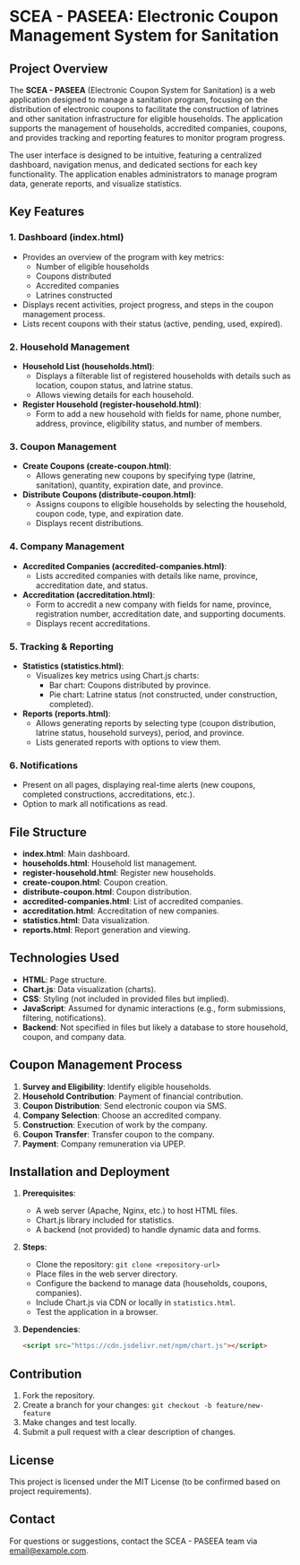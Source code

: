 # SCEA - PASEEA: Electronic Coupon Management System for Sanitation

## Project Overview

The **SCEA - PASEEA** (Electronic Coupon System for Sanitation) is a web application designed to manage a sanitation program, focusing on the distribution of electronic coupons to facilitate the construction of latrines and other sanitation infrastructure for eligible households. The application supports the management of households, accredited companies, coupons, and provides tracking and reporting features to monitor program progress.

The user interface is designed to be intuitive, featuring a centralized dashboard, navigation menus, and dedicated sections for each key functionality. The application enables administrators to manage program data, generate reports, and visualize statistics.

## Key Features

### 1. **Dashboard (index.html)**
- Provides an overview of the program with key metrics:
  - Number of eligible households
  - Coupons distributed
  - Accredited companies
  - Latrines constructed
- Displays recent activities, project progress, and steps in the coupon management process.
- Lists recent coupons with their status (active, pending, used, expired).

### 2. **Household Management**
- **Household List (households.html)**:
  - Displays a filterable list of registered households with details such as location, coupon status, and latrine status.
  - Allows viewing details for each household.
- **Register Household (register-household.html)**:
  - Form to add a new household with fields for name, phone number, address, province, eligibility status, and number of members.

### 3. **Coupon Management**
- **Create Coupons (create-coupon.html)**:
  - Allows generating new coupons by specifying type (latrine, sanitation), quantity, expiration date, and province.
- **Distribute Coupons (distribute-coupon.html)**:
  - Assigns coupons to eligible households by selecting the household, coupon code, type, and expiration date.
  - Displays recent distributions.

### 4. **Company Management**
- **Accredited Companies (accredited-companies.html)**:
  - Lists accredited companies with details like name, province, accreditation date, and status.
- **Accreditation (accreditation.html)**:
  - Form to accredit a new company with fields for name, province, registration number, accreditation date, and supporting documents.
  - Displays recent accreditations.

### 5. **Tracking & Reporting**
- **Statistics (statistics.html)**:
  - Visualizes key metrics using Chart.js charts:
    - Bar chart: Coupons distributed by province.
    - Pie chart: Latrine status (not constructed, under construction, completed).
- **Reports (reports.html)**:
  - Allows generating reports by selecting type (coupon distribution, latrine status, household surveys), period, and province.
  - Lists generated reports with options to view them.

### 6. **Notifications**
- Present on all pages, displaying real-time alerts (new coupons, completed constructions, accreditations, etc.).
- Option to mark all notifications as read.

## File Structure

- **index.html**: Main dashboard.
- **households.html**: Household list management.
- **register-household.html**: Register new households.
- **create-coupon.html**: Coupon creation.
- **distribute-coupon.html**: Coupon distribution.
- **accredited-companies.html**: List of accredited companies.
- **accreditation.html**: Accreditation of new companies.
- **statistics.html**: Data visualization.
- **reports.html**: Report generation and viewing.

## Technologies Used

- **HTML**: Page structure.
- **Chart.js**: Data visualization (charts).
- **CSS**: Styling (not included in provided files but implied).
- **JavaScript**: Assumed for dynamic interactions (e.g., form submissions, filtering, notifications).
- **Backend**: Not specified in files but likely a database to store household, coupon, and company data.

## Coupon Management Process

1. **Survey and Eligibility**: Identify eligible households.
2. **Household Contribution**: Payment of financial contribution.
3. **Coupon Distribution**: Send electronic coupon via SMS.
4. **Company Selection**: Choose an accredited company.
5. **Construction**: Execution of work by the company.
6. **Coupon Transfer**: Transfer coupon to the company.
7. **Payment**: Company remuneration via UPEP.

## Installation and Deployment

1. **Prerequisites**:
   - A web server (Apache, Nginx, etc.) to host HTML files.
   - Chart.js library included for statistics.
   - A backend (not provided) to handle dynamic data and forms.

2. **Steps**:
   - Clone the repository: `git clone <repository-url>`
   - Place files in the web server directory.
   - Configure the backend to manage data (households, coupons, companies).
   - Include Chart.js via CDN or locally in `statistics.html`.
   - Test the application in a browser.

3. **Dependencies**:
   ```html
   <script src="https://cdn.jsdelivr.net/npm/chart.js"></script>
   ```

## Contribution

1. Fork the repository.
2. Create a branch for your changes: `git checkout -b feature/new-feature`
3. Make changes and test locally.
4. Submit a pull request with a clear description of changes.

## License

This project is licensed under the MIT License (to be confirmed based on project requirements).

## Contact

For questions or suggestions, contact the SCEA - PASEEA team via [email@example.com](mailto:email@example.com).
